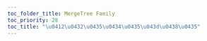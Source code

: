 ```yaml
---
toc_folder_title: MergeTree Family
toc_priority: 28
toc_title: "\u0412\u0432\u0435\u0434\u0435\u043d\u0438\u0435"
---
```

